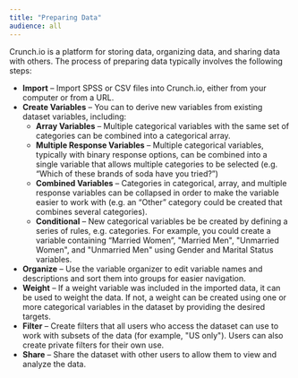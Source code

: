 ```yaml
---
title: "Preparing Data"
audience: all
---
```


Crunch.io is a platform for storing data, organizing data, and sharing data with others. The process of preparing data typically involves the following steps:

  * **Import** – Import SPSS or CSV files into Crunch.io, either from your computer or from a URL.
  * **Create Variables** – You can to derive new variables from existing dataset variables, including: 
    * **Array Variables** – Multiple categorical variables with the same set of categories can be combined into a categorical array.
    * **Multiple Response Variables** – Multiple categorical variables, typically with binary response options, can be combined into a single variable that allows multiple categories to be selected (e.g. “Which of these brands of soda have you tried?”)
    * **Combined Variables** – Categories in categorical, array, and multiple response variables can be collapsed in order to make the variable easier to work with (e.g. an “Other” category could be created that combines several categories).
    * **Conditional** – New categorical variables be be created by defining a series of rules, e.g. categories. For example, you could create a variable containing “Married Women”, "Married Men", "Unmarried Women", and "Unmarried Men" using Gender and Marital Status variables.
  * **Organize** – Use the variable organizer to edit variable names and descriptions and sort them into groups for easier navigation.
  * **Weight** – If a weight variable was included in the imported data, it can be used to weight the data. If not, a weight can be created using one or more categorical variables in the dataset by providing the desired targets.
  * **Filter** – Create filters that all users who access the dataset can use to work with subsets of the data (for example, "US only"). Users can also create private filters for their own use.
  * **Share** – Share the dataset with other users to allow them to view and analyze the data.  


